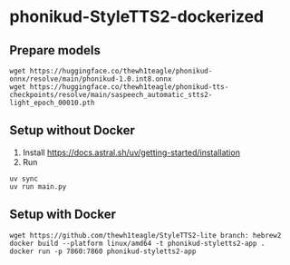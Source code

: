 # phonikud-StyleTTS2-dockerized


## Prepare models

```console
wget https://huggingface.co/thewh1teagle/phonikud-onnx/resolve/main/phonikud-1.0.int8.onnx
wget https://huggingface.co/thewh1teagle/phonikud-tts-checkpoints/resolve/main/saspeech_automatic_stts2-light_epoch_00010.pth
```

## Setup without Docker

1. Install https://docs.astral.sh/uv/getting-started/installation
2. Run
```console
uv sync
uv run main.py
```

## Setup with Docker

```console
wget https://github.com/thewh1teagle/StyleTTS2-lite branch: hebrew2
docker build --platform linux/amd64 -t phonikud-styletts2-app .
docker run -p 7860:7860 phonikud-styletts2-app
```